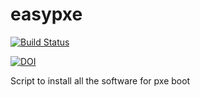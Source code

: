 # easypxe

[![Build Status](https://travis-ci.org/sinfallas/easypxe.svg?branch=master)](https://travis-ci.org/sinfallas/easypxe)

[![DOI](https://zenodo.org/badge/4102/sinfallas/easypxe.svg)](https://zenodo.org/badge/latestdoi/4102/sinfallas/easypxe)

Script to install all the software for pxe boot
